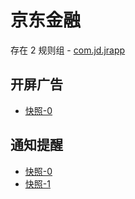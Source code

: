 # 京东金融

存在 2 规则组 - [com.jd.jrapp](/src/apps/com.jd.jrapp.ts)

## 开屏广告

- [快照-0](https://i.gkd.li/import/13054174)

## 通知提醒

- [快照-0](https://i.gkd.li/import/13249998)
- [快照-1](https://i.gkd.li/import/13255656)
